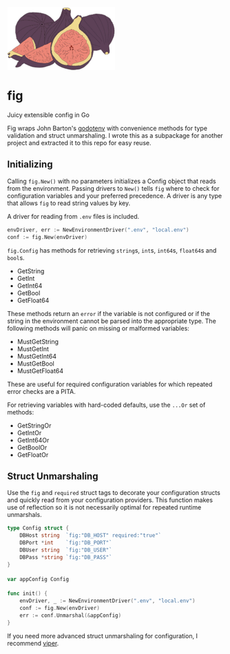 <img src="https://github.com/nate-anderson/fig/blob/master/figs.jpg" width="250" alt="Figs">

# fig

Juicy extensible config in Go

Fig wraps John Barton's [godotenv](https://github.com/joho/godotenv) with convenience methods for type validation and struct unmarshaling. I wrote this as a subpackage
for another project and extracted it to this repo for easy reuse.

## Initializing

Calling `fig.New()` with no parameters initializes a Config object that reads from the
environment. Passing drivers to `New()` tells `fig` where to check for configuration variables
and your preferred precedence. A driver is any type that allows `fig` to read string values
by key.

A driver for reading from `.env` files is included.

```go
envDriver, err := NewEnvironmentDriver(".env", "local.env")
conf := fig.New(envDriver)
```

`fig.Config` has methods for retrieving `string`s, `int`s, `int64`s, `float64`s and `bool`s.

- GetString
- GetInt
- GetInt64
- GetBool
- GetFloat64

These methods return an `error` if the variable is not configured or if the string in the environment cannot be parsed into the appropriate type. The following methods will panic on missing or malformed variables:

- MustGetString
- MustGetInt
- MustGetInt64
- MustGetBool
- MustGetFloat64

These are useful for required configuration variables for which repeated error checks are a PITA.

For retrieving variables with hard-coded defaults, use the `...Or` set of methods:

- GetStringOr
- GetIntOr
- GetInt64Or
- GetBoolOr
- GetFloatOr

## Struct Unmarshaling

Use the `fig` and `required` struct tags to decorate your configuration structs and quickly
read from your configuration providers. This function makes use of reflection so it is not necessarily optimal for repeated runtime unmarshals.

```go
type Config struct {
    DBHost string  `fig:"DB_HOST" required:"true"`
    DBPort *int    `fig:"DB_PORT"`
    DBUser string  `fig:"DB_USER"`
    DBPass *string `fig:"DB_PASS"`
}

var appConfig Config

func init() {
    envDriver, _ := NewEnvironmentDriver(".env", "local.env")
    conf := fig.New(envDriver)
    err := conf.Unmarshal(&appConfig)
}
```

If you need more advanced struct unmarshaling for configuration, I recommend [viper](https://github.com/spf13/viper).
